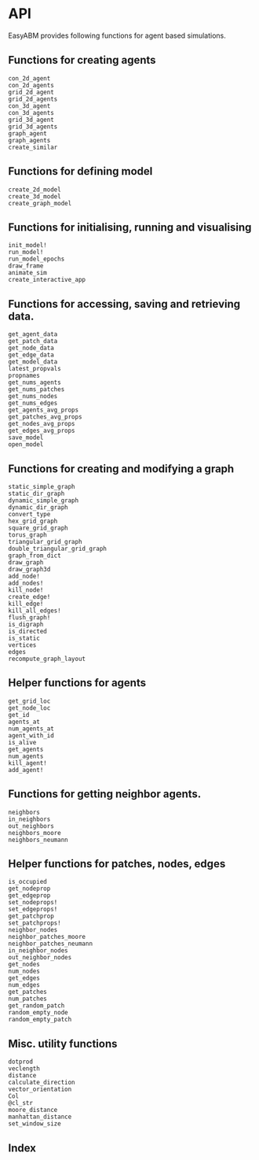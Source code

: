 
# API
EasyABM provides following functions for agent based simulations. 

## Functions for creating agents

```@docs
con_2d_agent
con_2d_agents
grid_2d_agent
grid_2d_agents
con_3d_agent
con_3d_agents
grid_3d_agent
grid_3d_agents
graph_agent
graph_agents
create_similar
```

## Functions for defining model

```@docs
create_2d_model
create_3d_model
create_graph_model
```

## Functions for initialising, running and visualising

```@docs
init_model!
run_model!
run_model_epochs
draw_frame
animate_sim
create_interactive_app
```

## Functions for accessing, saving and retrieving data.

```@docs
get_agent_data 
get_patch_data 
get_node_data
get_edge_data 
get_model_data 
latest_propvals
propnames
get_nums_agents 
get_nums_patches
get_nums_nodes 
get_nums_edges
get_agents_avg_props
get_patches_avg_props
get_nodes_avg_props
get_edges_avg_props
save_model
open_model
```

## Functions for creating and modifying a graph

```@docs
static_simple_graph
static_dir_graph
dynamic_simple_graph
dynamic_dir_graph
convert_type
hex_grid_graph
square_grid_graph
torus_graph
triangular_grid_graph
double_triangular_grid_graph
graph_from_dict
draw_graph
draw_graph3d
add_node!
add_nodes!
kill_node!
create_edge! 
kill_edge!
kill_all_edges!
flush_graph!
is_digraph
is_directed
is_static
vertices
edges
recompute_graph_layout
```

## Helper functions for agents

```@docs
get_grid_loc
get_node_loc
get_id
agents_at
num_agents_at
agent_with_id
is_alive
get_agents 
num_agents 
kill_agent!
add_agent!
```

## Functions for getting neighbor agents.

```@docs
neighbors
in_neighbors
out_neighbors
neighbors_moore
neighbors_neumann
```

## Helper functions for patches, nodes, edges

```@docs
is_occupied
get_nodeprop
get_edgeprop
set_nodeprops!
set_edgeprops!
get_patchprop
set_patchprops!
neighbor_nodes
neighbor_patches_moore
neighbor_patches_neumann
in_neighbor_nodes
out_neighbor_nodes
get_nodes
num_nodes
get_edges
num_edges
get_patches
num_patches
get_random_patch
random_empty_node
random_empty_patch
```

## Misc. utility functions

```@docs
dotprod
veclength
distance
calculate_direction
vector_orientation
Col
@cl_str
moore_distance
manhattan_distance
set_window_size
```


## Index

```@index
```